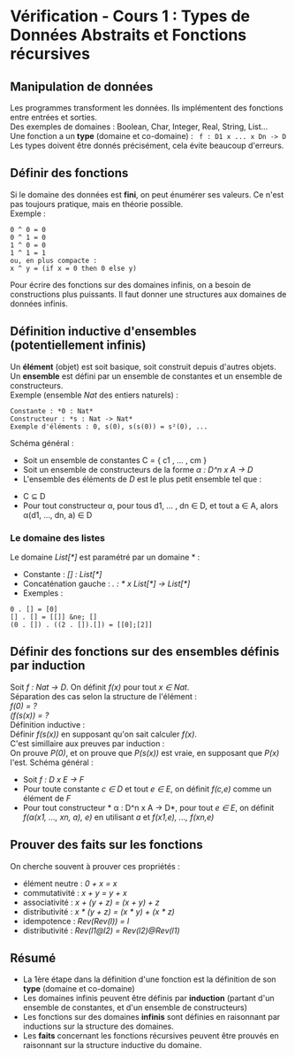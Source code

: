 # Vérification - Cours 1 : Types de Données Abstraits et Fonctions récursives 

## Manipulation de données 

Les programmes transforment les données. Ils implémentent des fonctions 
entre entrées et sorties.  
Des exemples de domaines : Boolean, Char, Integer, Real, String, List...  
Une fonction a un **type** (domaine et co-domaine) : 
``` f : D1 x ... x Dn -> D```  
Les types doivent être donnés précisément, cela évite beaucoup d'erreurs. 

## Définir des fonctions 

Si le domaine des données est **fini**, on peut énumérer ses valeurs. Ce n'est 
pas toujours pratique, mais en théorie possible.  
Exemple : 
```
0 ^ 0 = 0 
0 ^ 1 = 0 
1 ^ 0 = 0 
1 ^ 1 = 1 
ou, en plus compacte :  
x ^ y = (if x = 0 then 0 else y)
```
Pour écrire des fonctions sur des domaines infinis, on a besoin de 
constructions plus puissants. Il faut donner une structures aux domaines de 
données infinis. 

## Définition inductive d'ensembles (potentiellement infinis)

Un **élément** (objet) est soit basique, soit construit depuis d'autres 
objets.  
Un **ensemble** est défini par un ensemble de constantes et un ensemble de 
constructeurs.  
Exemple (ensemble *Nat* des entiers naturels) : 
```
Constante : *0 : Nat*
Constructeur : *s : Nat -> Nat*
Exemple d'éléments : 0, s(0), s(s(0)) = s²(0), ...
``` 
Schéma général :  

- Soit un ensemble de constantes C = { c1 , ... , cm }
- Soit un ensemble de constructeurs de la forme *&alpha; : D^n x A -> D*
- L'ensemble des éléments de *D* est le plus petit ensemble tel que : 

* C &sube; D
* Pour tout constructeur &alpha;, pour tous d1, ... , dn &isin; D, et tout 
a &isin; A, alors &alpha;(d1, ..., dn, a) &isin; D

### Le domaine des listes 

Le domaine *List[\*]* est paramétré par un domaine \* :  

- Constante : *[] : List[\*]*
- Concaténation gauche : *. : \* x List[\*] -> List[\*]*
- Exemples : 
```
0 . [] = [0]
[] . [] = [[]] &ne; []
(0 . []) . ((2 . []).[]) = [[0];[2]] 
```


## Définir des fonctions sur des ensembles définis par induction

Soit *f : Nat -> D*. On définit *f(x)* pour tout *x &isin; Nat*.  
Séparation des cas selon la structure de l'élément :  
*f(0) = ?*  
*(f(s(x)) = ?*  
Définition inductive :  
Définir *f(s(x))* en supposant qu'on sait calculer *f(x)*.  
C'est simillaire aux preuves par induction :  
On prouve *P(0)*, et on prouve que *P(s(x))* est vraie, en supposant que 
*P(x)* l'est. 
Schéma général : 

- Soit *f : D x E -> F*
- Pour toute constante *c &isin; D* et tout *e &isin; E*, on définit *f(c,e)* 
comme un élément de *F* 
- Pour tout constructeur * &alpha; : D^n x A -> D*, pour tout *e &isin; E*, on 
définit *f(&alpha;(x1, ..., xn, a), e)* en utilisant *a* et *f(x1,e), ..., 
f(xn,e)* 

## Prouver des faits sur les fonctions 

On cherche souvent à prouver ces propriétés : 

- élément neutre : *0 + x = x*
- commutativité : *x + y = y + x*
- associativité : *x + (y + z) = (x + y) + z*
- distributivité : *x * (y + z) = (x * y) + (x * z)*
- idempotence : *Rev(Rev(l)) = l*
- distributivité : *Rev(l1@l2) = Rev(l2)@Rev(l1)* 

## Résumé 

- La 1ère étape dans la définition d'une fonction est la définition de son 
**type** (domaine et co-domaine)
- Les domaines infinis peuvent être définis par **induction** (partant d'un 
ensemble de constantes, et d'un ensemble de constructeurs) 
- Les fonctions sur des domaines **infinis** sont définies en raisonnant par 
inductions sur la structure des domaines. 
- Les **faits** concernant les fonctions récursives peuvent être prouvés en 
raisonnant sur la structure inductive du domaine. 